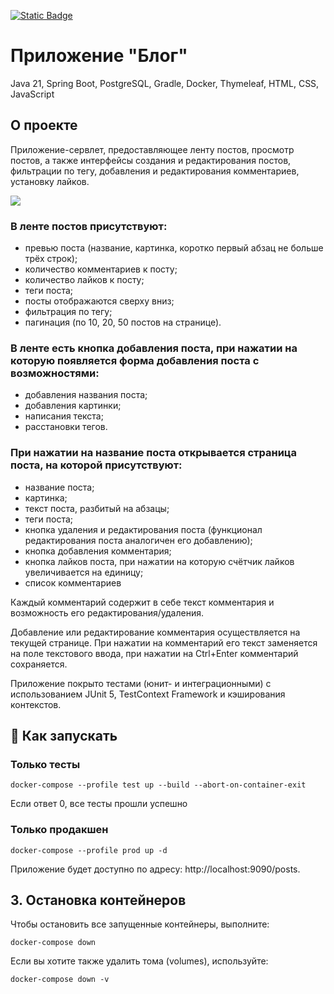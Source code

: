 [![Static Badge](https://img.shields.io/badge/реализация-на_чистом_Spring-238636?logo=spring)](https://github.com/cptntotoro/spring-servlet-blog)

# Приложение "Блог"
Java 21, Spring Boot, PostgreSQL, Gradle, Docker, Thymeleaf, HTML, CSS, JavaScript

## О проекте
Приложение-сервлет, предоставляющее ленту постов, просмотр постов, а также интерфейсы создания и редактирования постов, 
фильтрации по тегу, добавления и редактирования комментариев, установку лайков.

![](demo.gif)

### В ленте постов присутствуют:
- превью поста (название, картинка, коротко первый абзац не больше трёх строк);
- количество комментариев к посту;
- количество лайков к посту;
- теги поста;
- посты отображаются сверху вниз;
- фильтрация по тегу;
- пагинация (по 10, 20, 50 постов на странице).

### В ленте есть кнопка добавления поста, при нажатии на которую появляется форма добавления поста с возможностями:
- добавления названия поста;
- добавления картинки;
- написания текста;
- расстановки тегов.

### При нажатии на название поста открывается страница поста, на которой присутствуют:
- название поста;
- картинка;
- текст поста, разбитый на абзацы;
- теги поста;
- кнопка удаления и редактирования поста (функционал редактирования поста аналогичен его добавлению);
- кнопка добавления комментария;
- кнопка лайков поста, при нажатии на которую счётчик лайков увеличивается на единицу;
- список комментариев

Каждый комментарий содержит в себе текст комментария и возможность его редактирования/удаления.

Добавление или редактирование комментария осуществляется на текущей странице. При нажатии на комментарий его текст заменяется на поле текстового ввода, при нажатии на Ctrl+Enter комментарий сохраняется.

Приложение покрыто тестами (юнит- и интеграционными) с использованием JUnit 5, TestContext Framework и кэширования контекстов.

## 🚀 Как запускать

### Только тесты
```
docker-compose --profile test up --build --abort-on-container-exit
```
Если ответ 0, все тесты прошли успешно

### Только продакшен
```
docker-compose --profile prod up -d
```
Приложение будет доступно по адресу: http://localhost:9090/posts.

## 3. Остановка контейнеров
   
Чтобы остановить все запущенные контейнеры, выполните: 

```
docker-compose down
```

Если вы хотите также удалить тома (volumes), используйте: 

```
docker-compose down -v
```
